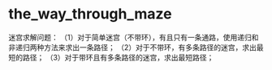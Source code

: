 # the_way_through_maze
迷宫求解问题：
  （1）对于简单迷宫（不带环），有且只有一条通路，使用递归和非递归两种方法来求出一条路径；
  （2）对于不带环，有多条路径的迷宫，求出最短的路径；
  （3）对于带环且有多条路径的迷宫，求出最短路径；
